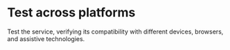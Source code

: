 # Test across platforms

Test the service, verifying its compatibility with different devices, browsers, and assistive technologies.
